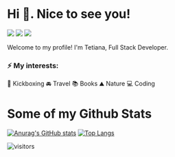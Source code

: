 <p align=center>

# Hi 👋. Nice to see you! 

<a href="mailto:tanyashostak13@gmail.com"><img src="https://img.shields.io/badge/tanyashostak13@gmail.com-D14836?&logo=gmail&logoColor=white" /></a>  <a href="https://github.com/Tetiana1386"><img src="https://img.shields.io/badge/Tetiana1386-100000?&logo=github&logoColor=white" /></a> <img src="https://img.shields.io/badge/LinkedIn-0077B5?style=for-the-badg&logo=linkedin&logoColor=white" />


Welcome to my profile! I'm Tetiana, Full Stack Developer.

### ⚡ My interests:

:boxing_glove: Kickboxing :oncoming_automobile: Travel :books: Books
:mountain: Nature
:computer: Coding

# Some of my Github Stats

[![Anurag's GitHub stats](https://github-readme-stats.vercel.app/api?username=Tetiana1386&show_icons=true)](https://github.com/anuraghazra/github-readme-stats) [![Top Langs](https://github-readme-stats.vercel.app/api/top-langs/?username=Tetiana1386&layout=compact)](https://github.com/anuraghazra/github-readme-stats)


![visitors](https://visitor-badge.glitch.me/badge?page_id=Tetiana1386)


